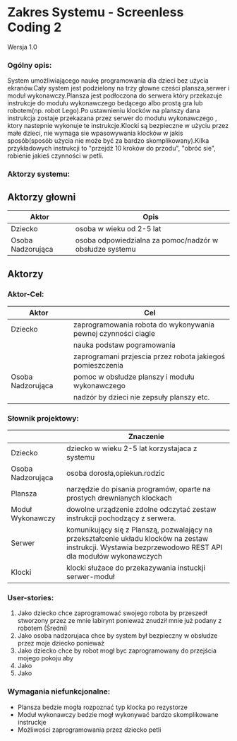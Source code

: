 # Zakres Systemu - Screenless Coding 2

Wersja 1.0

### Ogólny opis:
System umożliwiającego naukę programowania dla dzieci bez użycia ekranów.Cały system jest podzielony na trzy głowne cześci plansza,serwer i moduł wykonawczy.Plansza jest podłoczona do serwera który przekazuje  instrukcje do modułu wykonawczego bedącego albo prostą gra lub robotem(np. robot Lego).Po ustawnieniu klocków na planszy dana instrukcja zostaje przekazana przez serwer do modułu wykonawczego , ktory nastepnie wykonuje te instrukcje.Klocki są bezpieczne w użyciu przez małe dzieci, nie wymaga sie wpasowywania klocków  w jakis sposób(sposób użycia nie może być za bardzo skomplikowany).Kilka przykładowych instrukcji to "przejdż 10 kroków do przodu", "obróć sie", robienie jakieś czynności w petli.

### Aktorzy systemu:

## Aktorzy głowni
| Aktor             | Opis |
|-------------------|------|
| Dziecko        |   osoba w wieku od 2-5 lat  |
| Osoba Nadzorująca | osoba odpowiedzialna za pomoc/nadzór w obsłudze systemu     |

## Aktorzy 

### Aktor-Cel:
| Aktor             | Cel |
|-------------------|-----|
| Dziecko        | zaprogramowania robota do wykonywania pewnej czynności ciagle   |
|                | nauka podstaw pogramowania                                      |
|                | zaprogramani przjescia przez robota jakiegoś pomieszczenia      |
| Osoba Nadzorująca | pomoc w obsłudze planszy i modułu wykonawczego    |
|                   | nadzór by dzieci nie zepsuły planszy etc. |


### Słownik projektowy:
|                   | Znaczenie |
|-------------------|-----------|
| Dziecko           |  dziecko w wieku 2-5 lat korzystajaca z systemu         |
| Osoba Nadzorująca |  osoba dorosła,opiekun.rodzic        |
| Plansza           |   narzędzie do pisania programów, oparte na prostych drewnianych klockach        |
| Moduł Wykonawczy  |  dowolne urządzenie zdolne odczytać zestaw instrukcji pochodzący z serwera.         |
| Serwer            | komunikujący się z Planszą, pozwalający na przekształcenie układu klocków na zestaw instrukcji. Wystawia bezprzewodowo REST API dla modułów        wykonawczych          |
|  Klocki               |  klocki służace do przekazywania instuckji serwer-moduł          | 

### User-stories:
1. Jako dziecko chce zaprogramować swojego robota by przeszedł stworzony przez ze mnie labirynt ponieważ znudził mnie już podany z robotem
(Średni)
2. Jako osoba nadzorujaca chce by system był bezpieczny w obsłudze przez moje dziecko ponieważ 
4. Jako dziecko chce by robot mogł byc zaprogramowany do przejścia mojego pokoju aby
5. Jako 
6. Jako 

### Wymagania niefunkcjonalne:

* Plansza bedzie mogła rozpoznać typ klocka po rezystorze 
* Moduł wykonawczy bedzie mogł wykonywać bardzo skomplikowane instruckje
* Możliwości zaprogramowania przez dziecko petli
